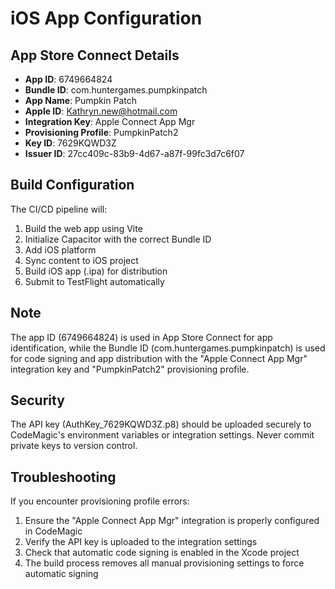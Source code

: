 # iOS App Configuration

## App Store Connect Details
- **App ID**: 6749664824
- **Bundle ID**: com.huntergames.pumpkinpatch
- **App Name**: Pumpkin Patch
- **Apple ID**: Kathryn.new@hotmail.com
- **Integration Key**: Apple Connect App Mgr
- **Provisioning Profile**: PumpkinPatch2
- **Key ID**: 7629KQWD3Z
- **Issuer ID**: 27cc409c-83b9-4d67-a87f-99fc3d7c6f07

## Build Configuration
The CI/CD pipeline will:
1. Build the web app using Vite
2. Initialize Capacitor with the correct Bundle ID
3. Add iOS platform
4. Sync content to iOS project
5. Build iOS app (.ipa) for distribution
6. Submit to TestFlight automatically

## Note
The app ID (6749664824) is used in App Store Connect for app identification, while the Bundle ID (com.huntergames.pumpkinpatch) is used for code signing and app distribution with the "Apple Connect App Mgr" integration key and "PumpkinPatch2" provisioning profile.

## Security
The API key (AuthKey_7629KQWD3Z.p8) should be uploaded securely to CodeMagic's environment variables or integration settings. Never commit private keys to version control.

## Troubleshooting
If you encounter provisioning profile errors:
1. Ensure the "Apple Connect App Mgr" integration is properly configured in CodeMagic
2. Verify the API key is uploaded to the integration settings
3. Check that automatic code signing is enabled in the Xcode project
4. The build process removes all manual provisioning settings to force automatic signing